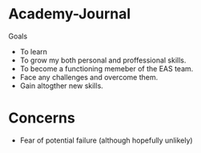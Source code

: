 # Academy-Journal
Goals
- To learn 
- To grow my both personal and proffessional skills.
- To become a functioning memeber of the EAS team.
- Face any challenges and overcome them.
- Gain altogther new skills.

# Concerns
- Fear of potential failure (although hopefully unlikely)
